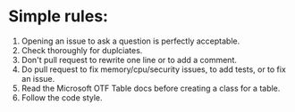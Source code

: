 # Simple rules:

1. Opening an issue to ask a question is perfectly acceptable.
2. Check thoroughly for duplciates.
3. Don't pull request to rewrite one line or to add a comment.
4. Do pull request to fix memory/cpu/security issues, to add tests, or to fix an issue.
5. Read the Microsoft OTF Table docs before creating a class for a table.
6. Follow the code style.
